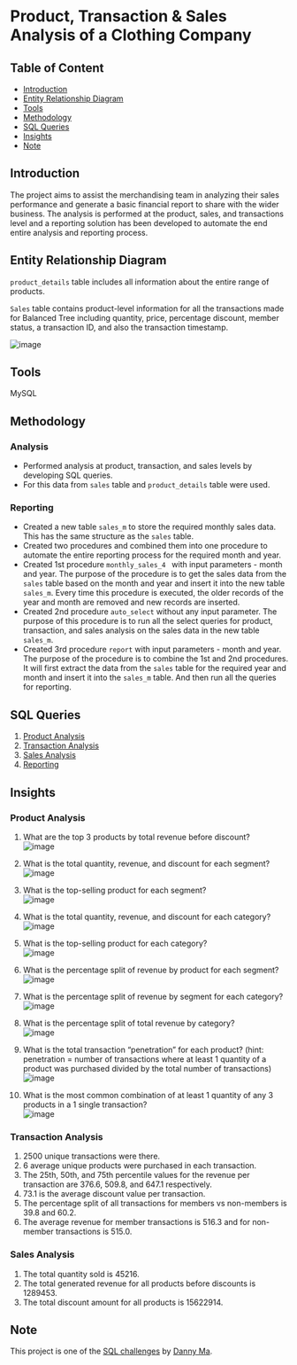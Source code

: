 # Product, Transaction & Sales Analysis of a Clothing Company

## Table of Content
* [Introduction](#introduction)
* [Entity Relationship Diagram](#entity-relationship-diagram)
* [Tools](#tools)
* [Methodology](#methodology)
* [SQL Queries](#sql-queries)
* [Insights](#insights)
* [Note](#note)

## Introduction
The project aims to assist the merchandising team in analyzing their sales performance and generate a basic financial report to share with the wider business. The analysis is performed at the product, sales, and transactions level and a reporting solution has been developed to automate the end entire analysis and reporting process.

## Entity Relationship Diagram
``product_details`` table includes all information about the entire range of products.

``Sales`` table contains product-level information for all the transactions made for Balanced Tree including quantity, price, percentage discount, member status, a transaction ID, and also the transaction timestamp.


![image](https://i.imgur.com/A4134db.png)


## Tools
MySQL

## Methodology
### Analysis
* Performed analysis at product, transaction, and sales levels by developing SQL queries.
* For this data from ``sales`` table and ``product_details`` table were used.

### Reporting
* Created a new table ``sales_m`` to store the required monthly sales data. This has the same structure as the ``sales`` table.
* Created two procedures and combined them into one procedure to automate the entire reporting process for the required month and year.
* Created 1st procedure ``monthly_sales_4 `` with input parameters - month and year. The purpose of the procedure is to get the sales data from the ``sales`` table based on the month and year and insert it into the new table ``sales_m``. Every time this procedure is executed, the older records of the year and month are removed and new records are inserted.
* Created 2nd procedure ``auto_select`` without any input parameter. The purpose of this procedure is to run all the select queries for  product, transaction, and sales analysis on the sales data in the new table ``sales_m``.
* Created 3rd procedure ``report`` with input parameters - month and year. The purpose of the procedure is to combine the 1st and 2nd procedures. It will first
extract the data from the ``sales`` table for the required year and month and insert it into the ``sales_m`` table. And then run all the queries for reporting.


## SQL Queries
1. [Product Analysis](https://github.com/MukulGehlot/SQL-Projects/blob/main/Product%2C%20Transaction%20%26%20Sales%20Analysis/1.%20Product%20Analysis.sql)
2. [Transaction Analysis](https://github.com/MukulGehlot/SQL-Projects/blob/main/Product%2C%20Transaction%20%26%20Sales%20Analysis/2.%20Transaction%20Analysis.sql)
3. [Sales Analysis](https://github.com/MukulGehlot/SQL-Projects/blob/main/Product%2C%20Transaction%20%26%20Sales%20Analysis/3.%20Sales%20Analysis.sql)
4. [Reporting](https://github.com/MukulGehlot/SQL-Projects/blob/main/Product%2C%20Transaction%20%26%20Sales%20Analysis/4.%20Reporting.sql)

## Insights
### Product Analysis
1. What are the top 3 products by total revenue before discount? <br> ![image](https://imgur.com/XuQar5W)

2. What is the total quantity, revenue, and discount for each segment? <br> ![image](https://imgur.com/PLpLEuH)

3. What is the top-selling product for each segment?<br> ![image](https://imgur.com/2EeIkMP)

4. What is the total quantity, revenue, and discount for each category?<br> ![image](https://imgur.com/VLlcoB8)

5. What is the top-selling product for each category?<br> ![image](https://imgur.com/udvJkNZ)

6. What is the percentage split of revenue by product for each segment?<br> ![image](https://imgur.com/vP1IcCU)

7. What is the percentage split of revenue by segment for each category?<br> ![image](https://imgur.com/cHg0FIG)

8. What is the percentage split of total revenue by category?<br> ![image](https://imgur.com/bFoHxmT)

9. What is the total transaction “penetration” for each product? (hint: penetration = number of transactions where at least 1 quantity of a product was purchased divided by the total number of transactions)<br> ![image](https://imgur.com/3mSv6bD)

10. What is the most common combination of at least 1 quantity of any 3 products in a 1 single transaction?<br> ![image](https://imgur.com/dMEnqHO)


### Transaction Analysis
1. 2500 unique transactions were there.
2. 6 average unique products were purchased in each transaction.
3. The 25th, 50th, and 75th percentile values for the revenue per transaction are 376.6,
509.8, and 647.1 respectively.
4. 73.1 is the average discount value per transaction.
5. The percentage split of all transactions for members vs non-members is 39.8 and 60.2.
6. The average revenue for member transactions is 516.3 and for non-member transactions is 515.0.
   
### Sales Analysis
1. The total quantity sold is 45216.
2. The total generated revenue for all products before discounts is 1289453.
3. The total discount amount for all products is 15622914.

## Note
This project is one of the [SQL challenges](https://8weeksqlchallenge.com/case-study-7/) by [Danny Ma](https://www.linkedin.com/in/datawithdanny/).
